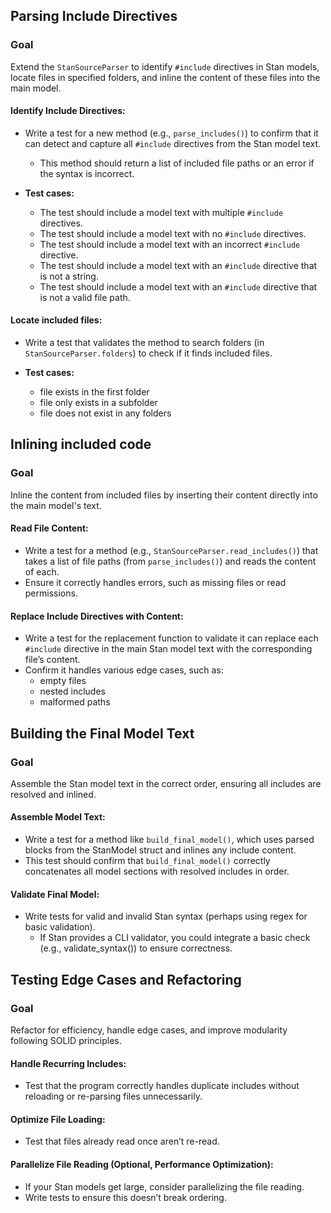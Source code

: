 ## Parsing Include Directives

### Goal
Extend the `StanSourceParser` to identify `#include` directives in Stan models, locate files in specified folders, and inline the content of these files into the main model.

#### Identify Include Directives:

- Write a test for a new method (e.g., `parse_includes()`) to confirm that it can detect and capture all `#include` directives from the Stan model text.
   - This method should return a list of included file paths or an error if the syntax is incorrect.

- **Test cases:**
    - The test should include a model text with multiple `#include` directives.
    - The test should include a model text with no `#include` directives.
    - The test should include a model text with an incorrect `#include` directive.
    - The test should include a model text with an `#include` directive that is not a string.
    - The test should include a model text with an `#include` directive that is not a valid file path.

#### Locate included files:
- Write a test that validates the method to search folders (in `StanSourceParser.folders`) to check if it finds included files.

- **Test cases:**
  - file exists in the first folder
  - file only exists in a subfolder
  - file does not exist in any folders

## Inlining included code

### Goal
Inline the content from included files by inserting their content directly into the main model's text.

#### Read File Content:
- Write a test for a method (e.g., `StanSourceParser.read_includes()`) that takes a list of file paths (from `parse_includes()`) and reads the content of each.
- Ensure it correctly handles errors, such as missing files or read permissions.

#### Replace Include Directives with Content:
- Write a test for the replacement function to validate it can replace each `#include` directive in the main Stan model text with the corresponding file’s content.
- Confirm it handles various edge cases, such as:
  - empty files 
  - nested includes
  - malformed paths


## Building the Final Model Text

### Goal
Assemble the Stan model text in the correct order, ensuring all includes are resolved and inlined.

#### Assemble Model Text:
- Write a test for a method like `build_final_model()`, which uses parsed blocks from the StanModel struct and inlines any include content.
- This test should confirm that `build_final_model()` correctly concatenates all model sections with resolved includes in order.
        
#### Validate Final Model:
- Write tests for valid and invalid Stan syntax (perhaps using regex for basic validation).
  - If Stan provides a CLI validator, you could integrate a basic check (e.g., validate_syntax()) to ensure correctness.


## Testing Edge Cases and Refactoring

### Goal
Refactor for efficiency, handle edge cases, and improve modularity following SOLID principles.

#### Handle Recurring Includes:
- Test that the program correctly handles duplicate includes without reloading or re-parsing files unnecessarily.

#### Optimize File Loading:
- Test that files already read once aren’t re-read.

#### Parallelize File Reading (Optional, Performance Optimization):
- If your Stan models get large, consider parallelizing the file reading. 
- Write tests to ensure this doesn’t break ordering.



